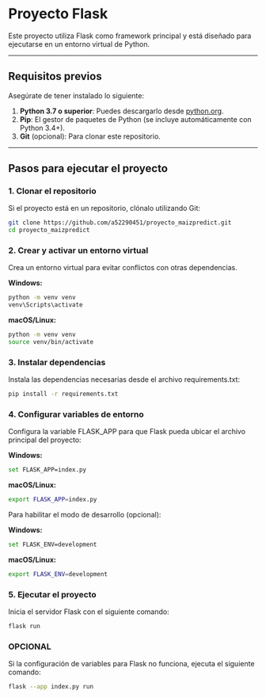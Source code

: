 # **Proyecto Flask**

Este proyecto utiliza Flask como framework principal y está diseñado para ejecutarse en un entorno virtual de Python.

---

## **Requisitos previos**

Asegúrate de tener instalado lo siguiente:

1. **Python 3.7 o superior**: Puedes descargarlo desde [python.org](https://www.python.org/).
2. **Pip**: El gestor de paquetes de Python (se incluye automáticamente con Python 3.4+).
3. **Git** (opcional): Para clonar este repositorio.

---

## **Pasos para ejecutar el proyecto**

### 1. Clonar el repositorio
Si el proyecto está en un repositorio, clónalo utilizando Git:
```bash
git clone https://github.com/a52290451/proyecto_maizpredict.git
cd proyecto_maizpredict
```

### 2. Crear y activar un entorno virtual
Crea un entorno virtual para evitar conflictos con otras dependencias.

**Windows:**
```bash
python -m venv venv
venv\Scripts\activate
```

**macOS/Linux:**
```bash
python -m venv venv
source venv/bin/activate
```

### 3. Instalar dependencias
Instala las dependencias necesarias desde el archivo requirements.txt:

```bash
pip install -r requirements.txt
```

### 4. Configurar variables de entorno
Configura la variable FLASK_APP para que Flask pueda ubicar el archivo principal del proyecto:

**Windows:**
```bash
set FLASK_APP=index.py
```

**macOS/Linux:**
```bash
export FLASK_APP=index.py
```

Para habilitar el modo de desarrollo (opcional):

**Windows:**
```bash
set FLASK_ENV=development
```

**macOS/Linux:**
```bash
export FLASK_ENV=development
```

### 5. Ejecutar el proyecto
Inicia el servidor Flask con el siguiente comando:
```bash
flask run
```
### OPCIONAL
Si la configuración de variables para Flask no funciona, ejecuta el siguiente comando:
```bash
flask --app index.py run
```